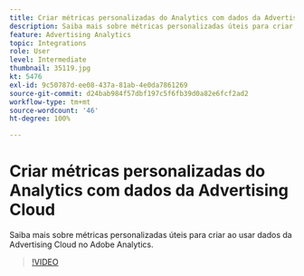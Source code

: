 ```yaml
---
title: Criar métricas personalizadas do Analytics com dados da Advertising Cloud
description: Saiba mais sobre métricas personalizadas úteis para criar ao usar dados da Advertising Cloud no Adobe Analytics.
feature: Advertising Analytics
topic: Integrations
role: User
level: Intermediate
thumbnail: 35119.jpg
kt: 5476
exl-id: 9c50787d-ee08-437a-81ab-4e0da7861269
source-git-commit: d24bab984f57dbf197c5f6fb39d0a82e6fcf2ad2
workflow-type: tm+mt
source-wordcount: '46'
ht-degree: 100%

---
```



# Criar métricas personalizadas do Analytics com dados da Advertising Cloud

Saiba mais sobre métricas personalizadas úteis para criar ao usar dados da Advertising Cloud no Adobe Analytics.

>[!VIDEO](https://video.tv.adobe.com/v/35119/?quality=12&learn=on)
